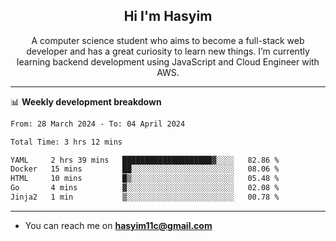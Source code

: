 <h2 align="center">Hi I'm Hasyim</h2>

<p align="center">A computer science student who aims to become a full-stack web developer and has a great curiosity to learn new things. I’m currently learning backend development using JavaScript and Cloud Engineer with AWS.</p>

---

📊 **Weekly development breakdown**

<!--START_SECTION:waka-->

```txt
From: 28 March 2024 - To: 04 April 2024

Total Time: 3 hrs 12 mins

YAML     2 hrs 39 mins   ████████████████████▓░░░░   82.86 %
Docker   15 mins         ██░░░░░░░░░░░░░░░░░░░░░░░   08.06 %
HTML     10 mins         █▒░░░░░░░░░░░░░░░░░░░░░░░   05.48 %
Go       4 mins          ▓░░░░░░░░░░░░░░░░░░░░░░░░   02.08 %
Jinja2   1 min           ▒░░░░░░░░░░░░░░░░░░░░░░░░   00.78 %
```

<!--END_SECTION:waka-->

---

- You can reach me on **hasyim11c@gmail.com**
